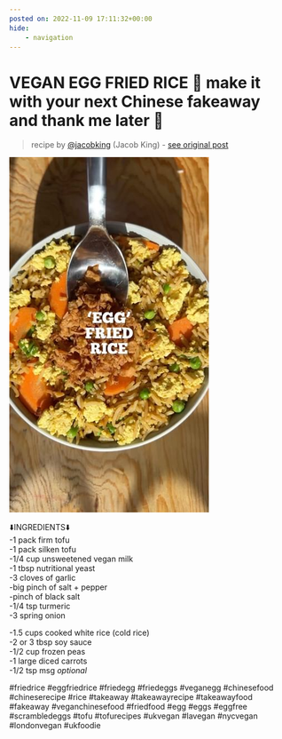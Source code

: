 ```yaml
---
posted on: 2022-11-09 17:11:32+00:00
hide:
    - navigation
---
```


# VEGAN EGG FRIED RICE 🥚 make it with your next Chinese fakeaway and thank me later 🤝  

> recipe by [@jacobking](https://www.instagram.com/jacobking/) 
(Jacob King) - [see original post](https://instagram.com/p/Ckv3bRWK2xi)

![](../img/jacobking_09-11-2022_1711.png)

  
⬇️INGREDIENTS⬇️  
-1 pack firm tofu  
-1 pack silken tofu  
-1/4 cup unsweetened vegan milk   
-1 tbsp nutritional yeast  
-3 cloves of garlic  
-big pinch of salt + pepper  
-pinch of black salt   
-1/4 tsp turmeric  
-3 spring onion   
  
-1.5 cups cooked white rice (cold rice)  
-2 or 3 tbsp soy sauce   
-1/2 cup frozen peas  
-1 large diced carrots  
-1/2 tsp msg *optional*  
  
\#friedrice \#eggfriedrice \#friedegg \#friedeggs \#veganegg \#chinesefood \#chineserecipe \#rice \#takeaway \#takeawayrecipe \#takeawayfood \#fakeaway \#veganchinesefood \#friedfood \#egg \#eggs \#eggfree \#scrambledeggs \#tofu \#tofurecipes \#ukvegan \#lavegan \#nycvegan \#londonvegan \#ukfoodie   